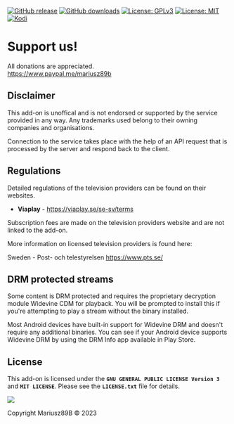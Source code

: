 [![GitHub release](https://img.shields.io/github/v/release/Mariusz89B/plugin.video.viaplay.svg)](https://github.com/Mariusz89B/plugin.video.viaplay/releases)
[![GitHub downloads](https://img.shields.io/github/downloads/Mariusz89B/plugin.video.viaplay/total.svg)](https://github.com/Mariusz89B/plugin.video.viaplay)
[![License: GPLv3](https://img.shields.io/badge/license-GPLv3-red.svg)](https://www.gnu.org/licenses/gpl-3.0.html)
[![License: MIT](https://img.shields.io/badge/license-MIT-brightgreen.svg)](https://opensource.org/licenses/MIT)
[![Kodi](https://img.shields.io/badge/platform-Kodi-lightgrey.svg)](https://kodi.tv/)

# Support us!

All donations are appreciated.<br>
https://www.paypal.me/mariusz89b


## Disclaimer

This add-on is unoffical and is not endorsed or supported by the service provided in any way. 
Any trademarks used belong to their owning companies and organisations. 

Connection to the service takes place with the help of an API request that is processed by the server and respond back to the client.

## Regulations

Detailed regulations of the television providers can be found on their websites.

* **Viaplay** - https://viaplay.se/se-sv/terms



Subscription fees are made on the television providers website and are not linked to the add-on.

More information on licensed television providers is found here:

Sweden - Post- och telestyrelsen
https://www.pts.se/


## DRM protected streams

Some content is DRM protected and requires the proprietary decryption module 
Widevine CDM for playback. You will be prompted to install this if you're attempting to
play a stream without the binary installed.

Most Android devices have built-in support for Widevine DRM and doesn't require 
any additional binaries. You can see if your Android device supports Widevine DRM by 
using the DRM Info app available in Play Store.


## License

This add-on is licensed under the **`GNU GENERAL PUBLIC LICENSE Version 3`** and **`MIT LICENSE`**. 
Please see the **`LICENSE.txt`** file for details.

![](https://github.com/Mariusz89B/plugin.video.viaplay/blob/master/resources/fanart.jpg?raw=true?raw=true)

Copyright Mariusz89B © 2023
